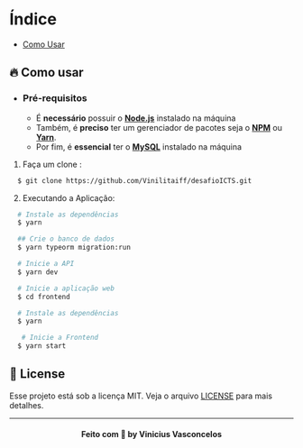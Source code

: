 # Índice

- [Como Usar](#como-usar)

<a id="como-usar"></a>

## :fire: Como usar

- ### **Pré-requisitos**

  - É **necessário** possuir o **[Node.js](https://nodejs.org/en/)** instalado na máquina
  - Também, é **preciso** ter um gerenciador de pacotes seja o **[NPM](https://www.npmjs.com/)** ou **[Yarn](https://yarnpkg.com/)**.
  - Por fim, é **essencial** ter o **[MySQL](https://duckduckgo.com/?q=mysql)** instalado na máquina

1. Faça um clone :

```sh
  $ git clone https://github.com/Vinilitaiff/desafioICTS.git
```

2. Executando a Aplicação:

```sh
  # Instale as dependências
  $ yarn

  ## Crie o banco de dados  
  $ yarn typeorm migration:run   

  # Inicie a API
  $ yarn dev

  # Inicie a aplicação web
  $ cd frontend

  # Instale as dependências
  $ yarn

   # Inicie a Frontend
  $ yarn start

```

## :memo: License

Esse projeto está sob a licença MIT. Veja o arquivo [LICENSE](LICENSE.md) para mais detalhes.

---

<h4 align="center">
    Feito com 💜 by Vinicius Vasconcelos
</h4>
